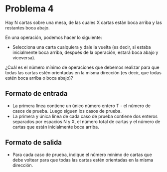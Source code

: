 # Problema 4

Hay N cartas sobre una mesa, de las cuales X cartas están boca arriba y las restantes boca abajo.

En una operación, podemos hacer lo siguiente:

* Selecciona una carta cualquiera y dale la vuelta (es decir, si estaba inicialmente boca arriba, después de la operación, estará boca abajo y viceversa).

¿Cuál es el número mínimo de operaciones que debemos realizar para que todas las cartas estén orientadas en la misma dirección (es decir, que todas estén boca arriba o boca abajo)?

## Formato de entrada

* La primera línea contiene un único número entero T - el número de casos de prueba. Luego siguen los casos de prueba.
* La primera y única línea de cada caso de prueba contiene dos enteros separados por espacios N y X, el número total de cartas y el número de cartas que están inicialmente boca arriba.

## Formato de salida

* Para cada caso de prueba, indique el número mínimo de cartas que debe voltear para que todas las cartas estén orientadas en la misma dirección.
